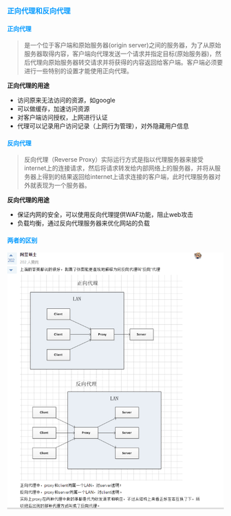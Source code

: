 ### <font color=#0099ff >正向代理和反向代理</font>
#### <font color=#0099ff >正向代理 </font>
> 是一个位于客户端和原始服务器(origin server)之间的服务器，为了从原始服务器取得内容，客户端向代理发送一个请求并指定目标(原始服务器)，然后代理向原始服务器转交请求并将获得的内容返回给客户端。客户端必须要进行一些特别的设置才能使用正向代理。

__正向代理的用途__
* 访问原来无法访问的资源，如google
* 可以做缓存，加速访问资源
* 对客户端访问授权，上网进行认证
* 代理可以记录用户访问记录（上网行为管理），对外隐藏用户信息

#### <font color=#0099ff >反向代理</font>
> 反向代理（Reverse Proxy）实际运行方式是指以代理服务器来接受internet上的连接请求，然后将请求转发给内部网络上的服务器，并将从服务器上得到的结果返回给internet上请求连接的客户端，此时代理服务器对外就表现为一个服务器。

__反向代理的用途__
* 保证内网的安全，可以使用反向代理提供WAF功能，阻止web攻击
* 负载均衡，通过反向代理服务器来优化网站的负载

#### <font color=#0099ff >两者的区别</font>
![图片](/img/proxy.png)